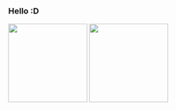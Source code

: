 ### Hello :D

<p float="left">
  <img src="https://github-readme-stats.vercel.app/api?username=neodymium7&show_icons=true&include_all_commits=true&theme=github_dark&border_color=4b8eda" height="160">
  <img src="https://github-readme-stats.vercel.app/api/top-langs/?username=neodymium7&langs_count=6&layout=compact&theme=github_dark&border_color=4b8eda" height="160">
</p>
